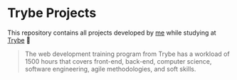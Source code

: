 # Trybe Projects          

This repository contains all projects developed by [me](https://www.linkedin.com/in/lucas-carvalho-75779022b/) while studying at [Trybe](https://www.betrybe.com/) :rocket:

>The web development training program from Trybe has a workload of 1500 hours that covers front-end, back-end, computer science, software engineering, agile methodologies, and soft skills.
